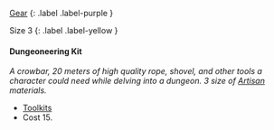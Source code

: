 [Gear](Game/Core/Gear)
{: .label .label-purple }

Size 3
{: .label .label-yellow }

#### Dungeoneering Kit
_A crowbar, 20 meters of high quality rope, shovel, and other tools a character could need while delving into a dungeon. 3 size of [Artisan](Materials#Artisan) materials._

- [Toolkits](Game/Core/Blocks/Toolkits)
- Cost 15.